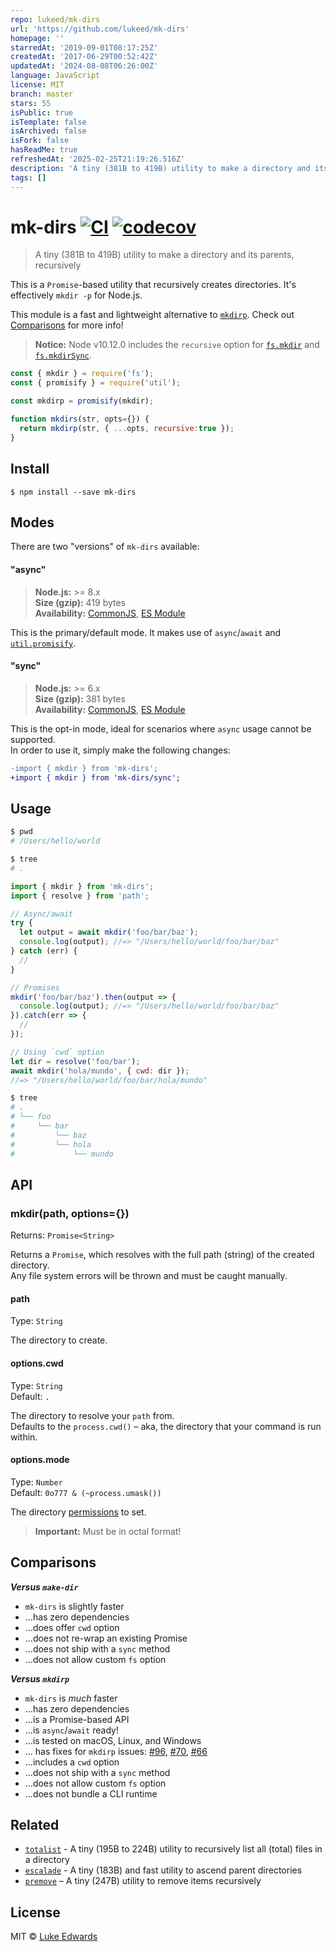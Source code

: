 ```yaml
---
repo: lukeed/mk-dirs
url: 'https://github.com/lukeed/mk-dirs'
homepage: ''
starredAt: '2019-09-01T08:17:25Z'
createdAt: '2017-06-29T00:52:42Z'
updatedAt: '2024-08-08T06:26:00Z'
language: JavaScript
license: MIT
branch: master
stars: 55
isPublic: true
isTemplate: false
isArchived: false
isFork: false
hasReadMe: true
refreshedAt: '2025-02-25T21:19:26.516Z'
description: 'A tiny (381B to 419B) utility to make a directory and its parents, recursively'
tags: []
---
```


# mk-dirs [![CI](https://github.com/lukeed/mk-dirs/workflows/CI/badge.svg)](https://github.com/lukeed/mk-dirs/actions) [![codecov](https://badgen.now.sh/codecov/c/github/lukeed/mk-dirs)](https://codecov.io/gh/lukeed/mk-dirs)

> A tiny (381B to 419B) utility to make a directory and its parents, recursively

This is a `Promise`-based utility that recursively creates directories. It's effectively `mkdir -p` for Node.js.

This module is a fast and lightweight alternative to [`mkdirp`](https://github.com/substack/node-mkdirp). Check out [Comparisons](#comparisons) for more info!

> **Notice:** Node v10.12.0 includes the `recursive` option for [`fs.mkdir`](https://nodejs.org/api/fs.html#fs_fs_mkdir_path_options_callback) and [`fs.mkdirSync`](https://nodejs.org/api/fs.html#fs_fs_mkdirsync_path_options).

  ```js
  const { mkdir } = require('fs');
  const { promisify } = require('util');

  const mkdirp = promisify(mkdir);

  function mkdirs(str, opts={}) {
    return mkdirp(str, { ...opts, recursive:true });
  }
  ```


## Install

```
$ npm install --save mk-dirs
```

## Modes

There are two "versions" of `mk-dirs` available:

#### "async"
> **Node.js:** >= 8.x<br>
> **Size (gzip):** 419 bytes<br>
> **Availability:** [CommonJS](https://unpkg.com/mk-dirs/dist/index.js), [ES Module](https://unpkg.com/mk-dirs/dist/index.mjs)

This is the primary/default mode. It makes use of `async`/`await` and [`util.promisify`](https://nodejs.org/api/util.html#util_util_promisify_original).

#### "sync"
> **Node.js:** >= 6.x<br>
> **Size (gzip):** 381 bytes<br>
> **Availability:** [CommonJS](https://unpkg.com/mk-dirs/sync/index.js), [ES Module](https://unpkg.com/mk-dirs/sync/index.mjs)

This is the opt-in mode, ideal for scenarios where `async` usage cannot be supported.<br>In order to use it, simply make the following changes:

```diff
-import { mkdir } from 'mk-dirs';
+import { mkdir } from 'mk-dirs/sync';
```


## Usage

```sh
$ pwd
# /Users/hello/world

$ tree
# .
```

```js
import { mkdir } from 'mk-dirs';
import { resolve } from 'path';

// Async/await
try {
  let output = await mkdir('foo/bar/baz');
  console.log(output); //=> "/Users/hello/world/foo/bar/baz"
} catch (err) {
  //
}

// Promises
mkdir('foo/bar/baz').then(output => {
  console.log(output); //=> "/Users/hello/world/foo/bar/baz"
}).catch(err => {
  //
});

// Using `cwd` option
let dir = resolve('foo/bar');
await mkdir('hola/mundo', { cwd: dir });
//=> "/Users/hello/world/foo/bar/hola/mundo"
```

```sh
$ tree
# .
# └── foo
#     └── bar
#         └── baz
#         └── hola
#             └── mundo
```


## API

### mkdir(path, options={})
Returns: `Promise<String>`

Returns a `Promise`, which resolves with the full path (string) of the created directory.<br>
Any file system errors will be thrown and must be caught manually.

#### path
Type: `String`

The directory to create.

#### options.cwd
Type: `String`<br>
Default: `.`

The directory to resolve your `path` from.<br>
Defaults to the `process.cwd()` – aka, the directory that your command is run within.

#### options.mode
Type: `Number`<br>
Default: `0o777 & (~process.umask())`

The directory [permissions](https://x-team.com/blog/file-system-permissions-umask-node-js/) to set.

> **Important:** Must be in octal format!


## Comparisons

***Versus `make-dir`***

* `mk-dirs` is slightly faster
* ...has zero dependencies
* ...does offer `cwd` option
* ...does not re-wrap an existing Promise
* ...does not ship with a `sync` method
* ...does not allow custom `fs` option

***Versus `mkdirp`***

* `mk-dirs` is _much_ faster
* ...has zero dependencies
* ...is a Promise-based API
* ...is `async`/`await` ready!
* ...is tested on macOS, Linux, and Windows
* ... has fixes for `mkdirp` issues: [#96](https://github.com/substack/node-mkdirp/pull/96), [#70](https://github.com/substack/node-mkdirp/issues/70), [#66](https://github.com/substack/node-mkdirp/issues/66)
* ...includes a `cwd` option
* ...does not ship with a `sync` method
* ...does not allow custom `fs` option
* ...does not bundle a CLI runtime

## Related

- [`totalist`](https://github.com/lukeed/totalist) - A tiny (195B to 224B) utility to recursively list all (total) files in a directory
- [`escalade`](https://github.com/lukeed/escalade) - A tiny (183B) and fast utility to ascend parent directories
- [`premove`](https://github.com/lukeed/premove) – A tiny (247B) utility to remove items recursively

## License

MIT © [Luke Edwards](https://lukeed.com)
